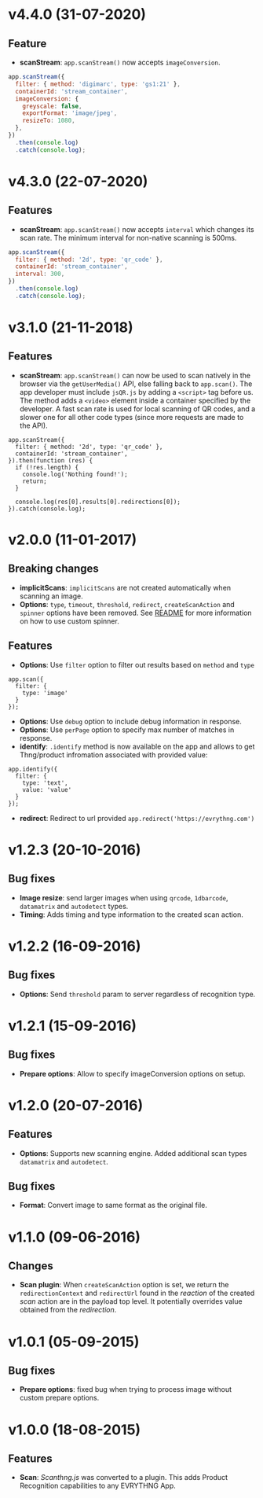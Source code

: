 # v4.4.0 (31-07-2020)

## Feature

- **scanStream**: `app.scanStream()` now accepts `imageConversion`.

```js
app.scanStream({
  filter: { method: 'digimarc', type: 'gs1:21' },
  containerId: 'stream_container',
  imageConversion: {
    greyscale: false,
    exportFormat: 'image/jpeg',
    resizeTo: 1080,
  },
})
  .then(console.log)
  .catch(console.log);
```

# v4.3.0 (22-07-2020)

## Features

- **scanStream**: `app.scanStream()` now accepts `interval` which changes its
  scan rate. The minimum interval for non-native scanning is 500ms.

```js
app.scanStream({
  filter: { method: '2d', type: 'qr_code' },
  containerId: 'stream_container',
  interval: 300,
})
  .then(console.log)
  .catch(console.log);
```

# v3.1.0 (21-11-2018)

## Features

- **scanStream**: `app.scanStream()` can now be used to scan natively in the 
  browser via the `getUserMedia()` API, else falling back to `app.scan()`. The
  app developer must include `jsQR.js` by adding a `<script>` tag before us. The
  method adds a `<video>` element inside a container specified by the developer. 
  A fast scan rate is used for local scanning of QR codes, and a slower one for 
  all other code types (since more requests are made to the API).

```
app.scanStream({
  filter: { method: '2d', type: 'qr_code' },
  containerId: 'stream_container',
}).then(function (res) {
  if (!res.length) {
    console.log('Nothing found!');
    return;
  }

  console.log(res[0].results[0].redirections[0]);  
}).catch(console.log);
```


# v2.0.0 (11-01-2017)

## Breaking changes

- **implicitScans**: `implicitScans` are not created automatically when scanning an image.
- **Options**: `type`, `timeout`, `threshold`, `redirect`, `createScanAction` and `spinner` options have been removed.
See [README](https://github.com/evrythng/evrythng-scan.js#spinner) for more information on how to use custom spinner.

## Features
- **Options**: Use `filter` option to filter out results based on `method` and `type`
```
app.scan({
  filter: {
    type: 'image'
  }
});
```
- **Options**: Use `debug` option to include debug information in response.
- **Options**: Use `perPage` option to specify max number of matches in response.
- **identify**: `.identify` method is now available on the app and allows to get Thng/product infromation
associated with provided value:
```
app.identify({
  filter: {
    type: 'text',
    value: 'value'
  }
});
```
- **redirect**: Redirect to url provided `app.redirect('https://evrythng.com')`

# v1.2.3 (20-10-2016)

## Bug fixes

- **Image resize**: send larger images when using `qrcode`, `1dbarcode`, `datamatrix` and `autodetect` types.
- **Timing**: Adds timing and type information to the created scan action.

# v1.2.2 (16-09-2016)

## Bug fixes

- **Options**: Send `threshold` param to server regardless of recognition type.

# v1.2.1 (15-09-2016)

## Bug fixes

- **Prepare options**: Allow to specify imageConversion options on setup.

# v1.2.0 (20-07-2016)

## Features

- **Options**: Supports new scanning engine. Added additional scan types `datamatrix` and `autodetect`.

## Bug fixes

- **Format**: Convert image to same format as the original file.

# v1.1.0 (09-06-2016)

## Changes

- **Scan plugin**: When `createScanAction` option is set, we return the `redirectionContext` and 
                   `redirectUrl` found in the _reaction_ of the created _scan_ action are
                   in the payload top level. It potentially overrides value obtained
                   from the _redirection_.

# v1.0.1 (05-09-2015)

## Bug fixes

- **Prepare options**: fixed bug when trying to process image without custom prepare options.

# v1.0.0 (18-08-2015)

## Features

- **Scan**: _Scanthng.js_ was converted to a plugin. This adds Product Recognition capabilities to any EVRYTHNG App.
